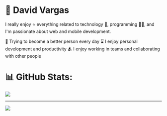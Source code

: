 # 💫 David Vargas

I really enjoy ⭐ everything related to technology 🤖, programming 👨‍💻, and I'm passionate about web and mobile development.

🌿 Trying to become a better person every day
⌛ I enjoy personal development and productivity
🫂 I enjoy working in teams and collaborating with other people

# 📊 GitHub Stats:
![](https://github-readme-streak-stats.herokuapp.com/?user=DavidDevGt&theme=synthwave&hide_border=false)<br/>

---
[![](https://visitcount.itsvg.in/api?id=DavidDevGt&icon=0&color=0)](https://visitcount.itsvg.in)

